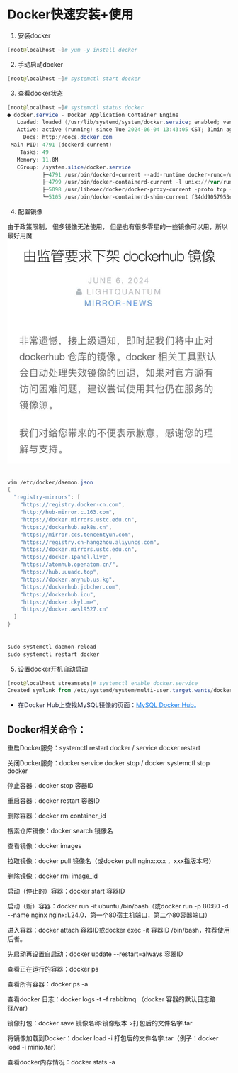 # Docker快速安装+使用

1. 安装docker

```powershell
[root@localhost ~]# yum -y install docker
```

2. 手动启动docker

```powershell
[root@localhost ~]# systemctl start docker
```

3. 查看docker状态

```powershell
[root@localhost ~]# systemctl status docker
● docker.service - Docker Application Container Engine
   Loaded: loaded (/usr/lib/systemd/system/docker.service; enabled; vendor preset: disabled)
   Active: active (running) since Tue 2024-06-04 13:43:05 CST; 31min ago
     Docs: http://docs.docker.com
 Main PID: 4791 (dockerd-current)
    Tasks: 49
   Memory: 11.0M
   CGroup: /system.slice/docker.service
           ├─4791 /usr/bin/dockerd-current --add-runtime docker-runc=/usr/libexec/docker/docker-runc-current --default-runtime=docker-runc --exec-opt ...
           ├─4799 /usr/bin/docker-containerd-current -l unix:///var/run/docker/libcontainerd/docker-containerd.sock --metrics-interval=0 --start-timeo...
           ├─5098 /usr/libexec/docker/docker-proxy-current -proto tcp -host-ip 0.0.0.0 -host-port 18630 -container-ip 172.17.0.2 -container-port 18630...
           └─5105 /usr/bin/docker-containerd-shim-current f34dd9057953cd36f9548c77ff0ec413a40c75ed3be69a46f6a55e4477615565 /var/run/docker/libcontaine...
```

4. 配置镜像

由于政策限制， 很多镜像无法使用， 但是也有很多零星的一些镜像可以用，所以最好用魔![1729758233358-8a95f2a3-65e8-46d8-9845-4c9ba11057b6.jpeg](./img/qQ1KKtGREoAVGtXB/1729758233358-8a95f2a3-65e8-46d8-9845-4c9ba11057b6-119395.jpeg)

```powershell
 
vim /etc/docker/daemon.json
{
  "registry-mirrors": [
    "https://registry.docker-cn.com",
    "http://hub-mirror.c.163.com",
    "https://docker.mirrors.ustc.edu.cn",
    "https://dockerhub.azk8s.cn",
    "https://mirror.ccs.tencentyun.com",
    "https://registry.cn-hangzhou.aliyuncs.com",
    "https://docker.mirrors.ustc.edu.cn",
    "https://docker.1panel.live",
    "https://atomhub.openatom.cn/",
    "https://hub.uuuadc.top",
    "https://docker.anyhub.us.kg",
    "https://dockerhub.jobcher.com",
    "https://dockerhub.icu",
    "https://docker.ckyl.me",
    "https://docker.awsl9527.cn"
  ]
} 


sudo systemctl daemon-reload
sudo systemctl restart docker 
```

5. 设置docker开机自动启动

```powershell
[root@localhost streamsets]# systemctl enable docker.service
Created symlink from /etc/systemd/system/multi-user.target.wants/docker.service to /usr/lib/systemd/syst
```

 





+ <font style="color:rgba(6, 8, 31, 0.88);">在Docker Hub上查找MySQL镜像的页面：</font>[<font style="color:#117CEE;">MySQL Docker Hub</font>](https://hub.docker.com/)<font style="color:#117CEE;">。</font>

<font style="color:#117CEE;"></font>

## Docker相关命令：
 



重启Docker服务：systemctl restart docker / service docker restart

关闭Docker服务：docker service docker stop / docker systemctl stop docker

停止容器：docker stop 容器ID

重启容器：docker restart 容器ID

删除容器：docker rm container_id

搜索仓库镜像：docker search 镜像名

查看镜像：docker images

拉取镜像：docker pull 镜像名（或docker pull nginx:xxx ，xxx指版本号）

删除镜像：docker rmi image_id

启动（停止的）容器：docker start 容器ID

启动（新）容器：docker run -it ubuntu /bin/bash（或docker run -p 80:80 -d --name nginx nginx:1.24.0，第一个80宿主机端口，第二个80容器端口）

进入容器：docker attach 容器ID或docker exec -it 容器ID /bin/bash，推荐使用后者。

先启动再设置自启动：docker update --restart=always  容器ID

查看正在运行的容器：docker ps

查看所有容器：docker ps -a

查看docker 日志：docker logs -t  -f rabbitmq （docker 容器的默认日志路径/var）

镜像打包：docker save 镜像名称:镜像版本 >打包后的文件名字.tar

将镜像加载到Docker：docker load -i 打包后的文件名字.tar（例子：docker load -i minio.tar）

查看docker内存情况：docker stats -a

 

